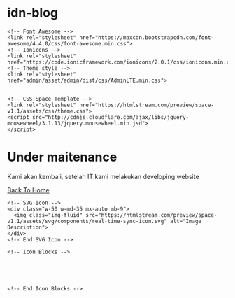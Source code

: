 # idn-blog
 <html lang="en">
  <head>
    <!-- Title -->
    <title>UNDER CONSTRUCTION
    </title>
    <!-- Required Meta Tags Always Come First -->
    <meta charset="utf-8">
    <meta name="viewport" content="width=device-width, initial-scale=1, shrink-to-fit=no">
    <!-- Favicon -->
    <link rel="shortcut icon" href="https://htmlstream.com/preview/space-v1.1/afavicon.ico">
    <!-- Google Fonts -->
    <link href="//fonts.googleapis.com/css?family=Roboto:300,400,500" rel="stylesheet">
    <!-- CSS Global Compulsory -->
    <link rel="stylesheet" href="https://htmlstream.com/preview/space-v1.1/assets/vendor/bootstrap/css/bootstrap.css">
    <!-- CSS Implementing Plugins -->
    <link rel="stylesheet" href="https://use.fontawesome.com/releases/v5.4.1/css/all.css" integrity="sha384-5sAR7xN1Nv6T6+dT2mhtzEpVJvfS3NScPQTrOxhwjIuvcA67KV2R5Jz6kr4abQsz" crossorigin="anonymous">
    <link rel="stylesheet" href="https://htmlstream.com/preview/space-v1.1/assets/vendor/font-awesome/css/all.min.css">
    <link rel="stylesheet" href="https://htmlstream.com/preview/space-v1.1/assets/vendor/hs-megamenu/src/hs.megamenu.css">
    <link rel="stylesheet" href="https://htmlstream.com/preview/space-v1.1/assets/vendor/malihu-custom-scrollbar-plugin/jquery.mCustomScrollbar.css">
    <link rel="stylesheet" href="https://htmlstream.com/preview/space-v1.1/assets/vendor/custombox/dist/custombox.min.css">
    <link rel="stylesheet" href="https://htmlstream.com/preview/space-v1.1/assets/vendor/animate.css/animate.min.css">
    <link rel="stylesheet" href="https://htmlstream.com/preview/space-v1.1/assets/vendor/slick-carousel/slick/slick.css">
    <link rel="stylesheet" href="https://htmlstream.com/preview/space-v1.1/assets/vendor/fancybox/jquery.fancybox.css">
    
   
    <!-- Font Awesome -->
    <link rel="stylesheet" href="https://maxcdn.bootstrapcdn.com/font-awesome/4.4.0/css/font-awesome.min.css">
    <!-- Ionicons -->
    <link rel="stylesheet" href="https://code.ionicframework.com/ionicons/2.0.1/css/ionicons.min.css">
    <!-- Theme style -->
    <link rel="stylesheet" href="admin/asset/admin/dist/css/AdminLTE.min.css">

    
    <!-- CSS Space Template -->
    <link rel="stylesheet" href="https://htmlstream.com/preview/space-v1.1/assets/css/theme.css">
    <script src="http://cdnjs.cloudflare.com/ajax/libs/jquery-mousewheel/3.1.13/jquery.mousewheel.min.jsd">
    </script>
  </head>
   <body>
  
<!-- Hero Section -->
<div class="bg-purple">
  <div class="container text-center space-2 space-3-top--lg">
    <!-- Info -->
    <div class="mb-9">
      <div class="w-lg-75 mx-lg-auto">
        <h1 class="text-white">Under maitenance</h1>
      </div>
      <div class="w-md-75 w-lg-50 mx-md-auto">
        <p class="lead text-light">Kami akan kembali, setelah IT kami melakukan developing website</p>
        <p class="lead text-light"><a class='box9_button' href='https://cart.idntemplate.com/'>Back To Home</a></p>
      </div>
    </div>
    <!-- End Info -->

    <!-- SVG Icon -->
    <div class="w-50 w-md-35 mx-auto mb-9">
      <img class="img-fluid" src="https://htmlstream.com/preview/space-v1.1/assets/svg/components/real-time-sync-icon.svg" alt="Image Description">
    </div>
    <!-- End SVG Icon -->

    <!-- Icon Blocks -->
   
 
    
   
      
    <!-- End Icon Blocks -->
  </div>
</div>
<!-- End Hero Section -->

</body>
